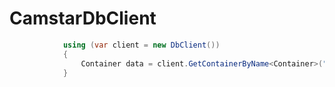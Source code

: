 # CamstarDbClient

```c#
            using (var client = new DbClient())
            {
                Container data = client.GetContainerByName<Container>("20231201_P_02");
            }
```

